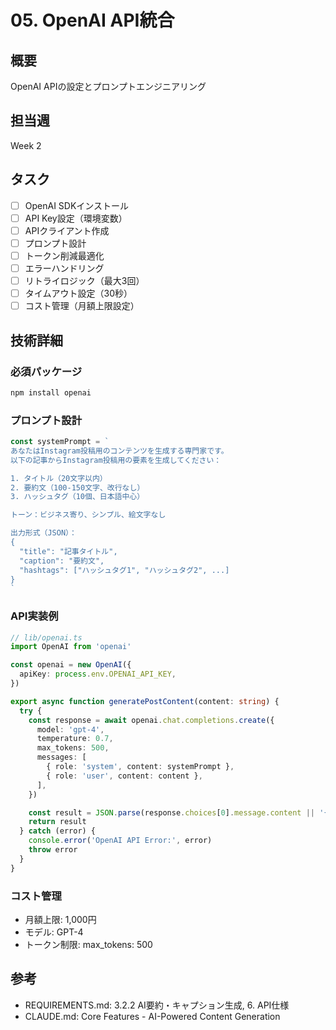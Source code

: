 # 05. OpenAI API統合

## 概要
OpenAI APIの設定とプロンプトエンジニアリング

## 担当週
Week 2

## タスク

- [ ] OpenAI SDKインストール
- [ ] API Key設定（環境変数）
- [ ] APIクライアント作成
- [ ] プロンプト設計
- [ ] トークン削減最適化
- [ ] エラーハンドリング
- [ ] リトライロジック（最大3回）
- [ ] タイムアウト設定（30秒）
- [ ] コスト管理（月額上限設定）

## 技術詳細

### 必須パッケージ
```bash
npm install openai
```

### プロンプト設計
```typescript
const systemPrompt = `
あなたはInstagram投稿用のコンテンツを生成する専門家です。
以下の記事からInstagram投稿用の要素を生成してください：

1. タイトル（20文字以内）
2. 要約文（100-150文字、改行なし）
3. ハッシュタグ（10個、日本語中心）

トーン：ビジネス寄り、シンプル、絵文字なし

出力形式（JSON）：
{
  "title": "記事タイトル",
  "caption": "要約文",
  "hashtags": ["ハッシュタグ1", "ハッシュタグ2", ...]
}
`
```

### API実装例
```typescript
// lib/openai.ts
import OpenAI from 'openai'

const openai = new OpenAI({
  apiKey: process.env.OPENAI_API_KEY,
})

export async function generatePostContent(content: string) {
  try {
    const response = await openai.chat.completions.create({
      model: 'gpt-4',
      temperature: 0.7,
      max_tokens: 500,
      messages: [
        { role: 'system', content: systemPrompt },
        { role: 'user', content: content },
      ],
    })

    const result = JSON.parse(response.choices[0].message.content || '{}')
    return result
  } catch (error) {
    console.error('OpenAI API Error:', error)
    throw error
  }
}
```

### コスト管理
- 月額上限: 1,000円
- モデル: GPT-4
- トークン制限: max_tokens: 500

## 参考
- REQUIREMENTS.md: 3.2.2 AI要約・キャプション生成, 6. API仕様
- CLAUDE.md: Core Features - AI-Powered Content Generation
